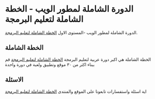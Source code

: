 # الدورة الشاملة لمطور الويب - الخطة الشاملة لتعليم البرمجة

الدورة الشاملة لمطور الويب -المستوى الاول
[الخطة الشاملة لتعليم البرمجة](https://anbilarabi.com/khottah/).



## الخطة الشاملة


الخطة الشاملة هي اكبر دورة عربية لتعليم البرمجة  [الخطة الشاملة لتعليم البرمجة](http://khottah.com) قم ببناء اكثر من ٣٠ موقع وتطبيق ولعبة في دورة واحدة


## الاسئلة

اية اسئلة واستفسارات تابعونا على الموقع والمنتدى
[الخطة الشاملة لتعليم البرمجة](http://khottah.com) 
